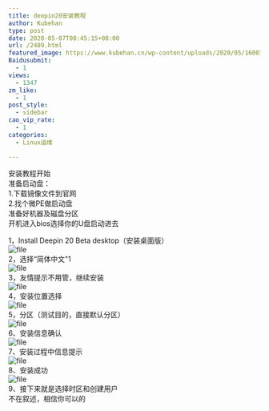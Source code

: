 ```yaml
---
title: deepin20安装教程
author: Kubehan
type: post
date: 2020-05-07T08:45:15+08:00
url: /2409.html
featured_image: https://www.kubehan.cn/wp-content/uploads/2020/05/1600761539-00b5b870bbb5cf3.png
Baidusubmit:
  - 1
views:
  - 1347
zm_like:
  - 1
post_style:
  - sidebar
cao_vip_rate:
  - 1
categories:
  - Linux运维

---
```

安装教程开始  
准备启动盘：  
1.下载镜像文件到官网  
2.找个微PE做启动盘  
准备好机器及磁盘分区  
开机进入bios选择你的U盘启动进去

1，Install Deepin 20 Beta desktop（安装桌面版）  
<img decoding="async" src="https://www.kubehan.cn/wp-content/uploads/2020/05/1600761356-6a7a4da0c15d494.png" alt="file" />  
2，选择“简体中文"1  
<img decoding="async" src="https://www.kubehan.cn/wp-content/uploads/2020/05/1600761444-b190608050ae8b5.png" alt="file" />  
3，友情提示不用管，继续安装  
<img decoding="async" src="https://www.kubehan.cn/wp-content/uploads/2020/05/1600761460-99fdc41c82dc1ed.png" alt="file" />  
4，安装位置选择  
<img decoding="async" src="https://www.kubehan.cn/wp-content/uploads/2020/05/1600761513-9dd0b666141d5b5.png" alt="file" />  
5，分区（测试目的，直接默认分区）  
<img decoding="async" src="https://www.kubehan.cn/wp-content/uploads/2020/05/1600761539-00b5b870bbb5cf3.png" alt="file" />  
6、安装信息确认  
<img decoding="async" src="https://www.kubehan.cn/wp-content/uploads/2020/05/1600761570-ee850886b000d0a.png" alt="file" />  
7、安装过程中信息提示  
<img decoding="async" src="https://www.kubehan.cn/wp-content/uploads/2020/05/1600761588-de9473fdcc278c8.png" alt="file" />  
8、安装成功  
<img decoding="async" src="https://www.kubehan.cn/wp-content/uploads/2020/05/1600761618-798d06162fcd23d.png" alt="file" />  
9、接下来就是选择时区和创建用户  
不在叙述，相信你可以的